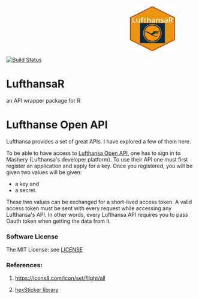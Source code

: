 <div style="max-height:450px; max-width:450px; overflow: hidden">
   <img src="image/hexlogo.png" align="right" alt="hexlogo" height="120" width="120"/>
</div>


[![Build Status](https://travis-ci.org/peter0083/LufthansaR.svg?branch=master)](https://travis-ci.org/peter0083/LufthansaR)

# LufthansaR

an API wrapper package for R


# Lufthanse Open API

Lufthansa provides a set of great APIs. I have explored a few of them here. 

To be able to have access to [Lufthansa Open API](https://developer.lufthansa.com/docs), one has to sign in to Mashery (Lufthansa's developer platform). To use their API one must first register an application and apply for a key. Once you registered, you will be given two values will be given: 

- a key and 
- a secret. 

These two values can be exchanged for a short-lived access token. A valid access token must be sent with every request while accessing any Lufthansa's API. In other words, every Lufthansa API requires you to pass Oauth token when getting the data from it.


### Software License

The MIT License: see [LICENSE](https://github.com/peter0083/LufthansaR/blob/master/LICENSE)

### References:

1. https://icons8.com/icon/set/flight/all

2. [hexSticker library](https://github.com/GuangchuangYu/hexSticker)
